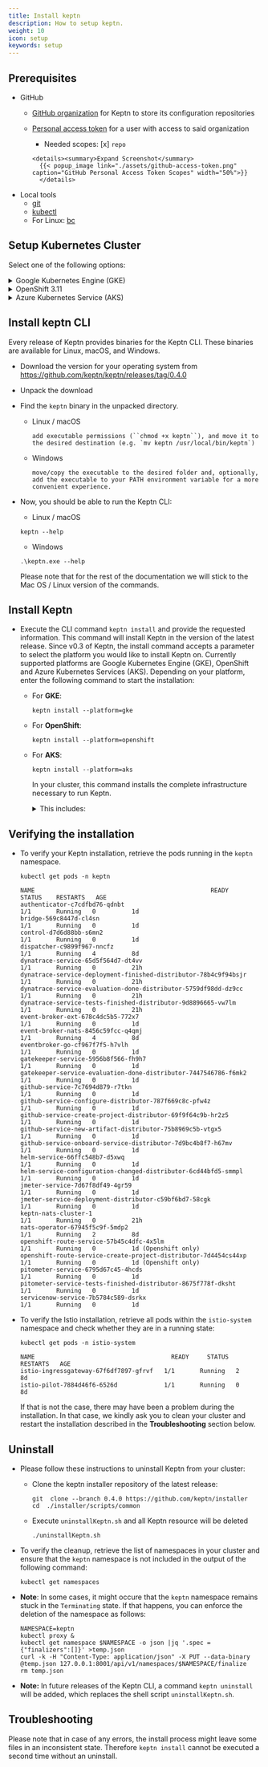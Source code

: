 ```yaml
---
title: Install keptn
description: How to setup keptn.
weight: 10
icon: setup
keywords: setup
---
```


## Prerequisites
- GitHub
  - [GitHub organization](https://github.com/organizations/new) for Keptn to store its configuration repositories
  - [Personal access token](https://help.github.com/en/articles/creating-a-personal-access-token-for-the-command-line) for a user with access to said organization

      -  Needed scopes: [x] `repo`

        <details><summary>Expand Screenshot</summary>
          {{< popup_image link="./assets/github-access-token.png" 
        caption="GitHub Personal Access Token Scopes" width="50%">}}
          </details>

- Local tools
  - [git](https://git-scm.com/)
  - [kubectl](https://kubernetes.io/docs/tasks/tools/install-kubectl/)
  - For Linux: [bc](https://www.gnu.org/software/bc/manual/html_mono/bc.html)

## Setup Kubernetes Cluster
Select one of the following options:

<details><summary>Google Kubernetes Engine (GKE)</summary>
<p>

1. Install local tools
  - [gcloud](https://cloud.google.com/sdk/gcloud/)
  - [python 2.7](https://www.python.org/downloads/release/python-2716/) (required for Ubuntu 19.04)

2. Create GKE cluster
  - Master version >= `1.11.x` (tested version: `1.11.7-gke.12` and `1.12.7-gke.10`)
  - One `n1-standard-16` node
    <details><summary>Expand for details</summary>
    {{< popup_image link="./assets/gke-cluster-size.png" 
      caption="GKE cluster size" width="50%">}}
    </details>
  - Image type `ubuntu` or `cos` (if you plan to use Dynatrace monitoring, select `ubuntu` for a more [convenient setup](../../monitoring/dynatrace/))
  - Sample script to create such cluster (adapt the values according to your needs)

    ```console
    // set environment variables
    PROJECT=nameofgcloudproject
    CLUSTER_NAME=nameofcluster
    ZONE=us-central1-a
    REGION=us-central1
    GKE_VERSION="1.12.7-gke.10"
    ```

    ```console
    gcloud beta container --project $PROJECT clusters create $CLUSTER_NAME --zone $ZONE --no-enable-basic-auth --cluster-version $GKE_VERSION --machine-type "n1-standard-16" --image-type "UBUNTU" --disk-type "pd-standard" --disk-size "100" --metadata disable-legacy-endpoints=true --scopes "https://www.googleapis.com/auth/devstorage.read_only","https://www.googleapis.com/auth/logging.write","https://www.googleapis.com/auth/monitoring","https://www.googleapis.com/auth/servicecontrol","https://www.googleapis.com/auth/service.management.readonly","https://www.googleapis.com/auth/trace.append" --num-nodes "1" --enable-cloud-logging --enable-cloud-monitoring --no-enable-ip-alias --network "projects/$PROJECT/global/networks/default" --subnetwork "projects/$PROJECT/regions/$REGION/subnetworks/default" --addons HorizontalPodAutoscaling,HttpLoadBalancing --no-enable-autoupgrade
    ```
 </p>
</details>

<!--
<details><summary>Pivotal Container Service (PKS)</summary>
<p>

1. Install local tools
  - [pks CLI - v1.0.4](https://docs.pivotal.io/runtimes/pks/1-4/installing-pks-cli.html)

1. Create PKS cluster on GCP
  - Use the provided instructions for [Enterprise Pivotal Container Service (Enterprise PKS) installation on GCP](https://docs.pivotal.io/runtimes/pks/1-4/gcp-index.html)

  - Create a PKS cluster by using the PKS CLI and executing the following command:

    ```console
    // set environment variables
    CLUSTER_NAME=nameofcluster
    HOST_NAME=hostname
    PLAN=small
    ```

    ```console
    pks create-cluster $CLUSTER_NAME --external-hostname $HOST_NAME --plan $PLAN
    ```

* **Note** For the keptn installation, the *Cluster CIDR Range* and *Services CIDR Range* are required. The values for these two properties you find in your PCF OpsManager. 

    * Login to your PCF OpsManager
    * Click on the **Enterprise PKS** tile and go to **Networking**
    * The networking configuration shows the values for the *Kubernetes Pod Network CIDR Range* (Cluster CIDR Range) and *Kubernetes Service Network CIDR Range* (Services CIDR Range).
    {{< popup_image link="./assets/cluster-services-ip.png" caption="Kubernetes Pod and Services Network CIDR Range" width="40%">}}

</p>
</details>
-->


<details><summary>OpenShift 3.11</summary>
<p>

1. Install local tools

  - [oc CLI - v3.11](https://docs.pivotal.io/runtimes/pks/1-4/installing-pks-cli.html)


1. On the OpenShift master node, execute the following steps:

    - Set up the required permissions for your user:

      ```
      oc adm policy --as system:admin add-cluster-role-to-user cluster-admin <OPENSHIFT_USER_NAME>
      ```

    - Set up the required permissions for the installer pod:

      ```
      oc adm policy  add-cluster-role-to-user cluster-admin system:serviceaccount:default:default
      oc adm policy  add-cluster-role-to-user cluster-admin system:serviceaccount:kube-system:default
      ```

    - Enable admission WebHooks on your OpenShift master node:

      ```
      sudo -i
      cp -n /etc/origin/master/master-config.yaml /etc/origin/master/master-config.yaml.backup
      oc ex config patch /etc/origin/master/master-config.yaml --type=merge -p '{
        "admissionConfig": {
          "pluginConfig": {
            "ValidatingAdmissionWebhook": {
              "configuration": {
                "apiVersion": "apiserver.config.k8s.io/v1alpha1",
                "kind": "WebhookAdmission",
                "kubeConfigFile": "/dev/null"
              }
            },
            "MutatingAdmissionWebhook": {
              "configuration": {
                "apiVersion": "apiserver.config.k8s.io/v1alpha1",
                "kind": "WebhookAdmission",
                "kubeConfigFile": "/dev/null"
              }
            }
          }
        }
      }' >/etc/origin/master/master-config.yaml.patched
      if [ $? == 0 ]; then
        mv -f /etc/origin/master/master-config.yaml.patched /etc/origin/master/master-config.yaml
        /usr/local/bin/master-restart api && /usr/local/bin/master-restart controllers
      else
        exit
      fi
      ```

</p>
</details>

<details><summary>Azure Kubernetes Service (AKS)</summary>
<p>

1. Install local tools
  - [az](https://docs.microsoft.com/en-us/cli/azure/install-azure-cli)

2. Create AKS cluster
  - Master version >= `1.12.x` (tested version: `1.12.8`)
  - One `D16s_v3` node
    <details><summary>Expand for details</summary>
    {{< popup_image link="./assets/aks-cluster-size.png" 
      caption="AKS cluster size" width="100%">}}
    </details>  
 </p>
</details>

<!-- 
<details><summary>Amazon Elastic Container Service (EKS)</summary>
<p>

1. Install local tools

1. Create EKS cluster on AWS
</p>
</details>

-->

## Install keptn CLI
Every release of Keptn provides binaries for the Keptn CLI. These binaries are available for Linux, macOS, and Windows.

- Download the version for your operating system from https://github.com/keptn/keptn/releases/tag/0.4.0
- Unpack the download
- Find the `keptn` binary in the unpacked directory.
  - Linux / macOS
    
        add executable permissions (``chmod +x keptn``), and move it to the desired destination (e.g. `mv keptn /usr/local/bin/keptn`)

  - Windows

        move/copy the executable to the desired folder and, optionally, add the executable to your PATH environment variable for a more convenient experience.

- Now, you should be able to run the Keptn CLI: 
    - Linux / macOS

    ```console
    keptn --help
    ```
    
    - Windows

    ```console
    .\keptn.exe --help
    ```

    Please note that for the rest of the documentation we will stick to the Mac OS / Linux version of the commands.

## Install Keptn

- Execute the CLI command `keptn install` and provide the requested information. This command will install Keptn in the version of the latest release. Since v0.3 of Keptn, the install command accepts a parameter to select the platform you would like to install Keptn on. Currently supported platforms are Google Kubernetes Engine (GKE), OpenShift and Azure Kubernetes Services (AKS). Depending on your platform, enter the following command to start the installation:

  - For **GKE**:

    ```console
    keptn install --platform=gke
    ```

  - For **OpenShift**:

    ```console
    keptn install --platform=openshift
    ```

  - For **AKS**:

    ```console
    keptn install --platform=aks
    ```

    In your cluster, this command installs the complete infrastructure necessary to run Keptn. 
        <details><summary>This includes:</summary>
            <ul>
            <li>Istio</li>
            <li>An Elasticsearch/Kibana Stack for the Keptn's log</li>
            <li>A NATS Cluster</li>
            <li>The Keptn core services:</li>
                <ul>
                    <li>authenticator</li>
                    <li>bridge</li>
                    <li>control</li>
                    <li>eventbroker</li>
                    <li>eventbroker-ext</li>
                </ul>
            <li>The services are required to deploy artifacts and to demonstrate the self-healing use cases:</li>
                <ul>
                    <li>github-services</li>
                    <li>helm-service</li>
                    <li>jmeter-service</li>
                    <li>gatekeeper-service</li>
                    <li>pitometer-service</li>
                    <li>serviceNow-service</li>
                    <li>openshift-route-service (OpenShift only)</li>
                </ul>
            </ul>
        </details>


## Verifying the installation

- To verify your Keptn installation, retrieve the pods running in the `keptn` namespace.

  ```console
  kubectl get pods -n keptn
  ```

  ```console
  NAME                                                 READY     STATUS    RESTARTS   AGE
  authenticator-c7cdfbd76-qdnbt                                     1/1       Running   0          1d
  bridge-569c8447d-cl4sn                                            1/1       Running   0          1d
  control-d7d6d88bb-s6mn2                                           1/1       Running   0          1d
  dispatcher-c9899f967-nncfz                                        1/1       Running   4          8d
  dynatrace-service-65d5f564d7-dt4vv                                1/1       Running   0          21h
  dynatrace-service-deployment-finished-distributor-78b4c9f94bsjr   1/1       Running   0          21h
  dynatrace-service-evaluation-done-distributor-5759df98dd-dz9cc    1/1       Running   0          21h
  dynatrace-service-tests-finished-distributor-9d8896665-vw7lm      1/1       Running   0          21h
  event-broker-ext-678c4dc5b5-772x7                                 1/1       Running   0          1d
  event-broker-nats-8456c59fcc-q4qmj                                1/1       Running   4          8d
  eventbroker-go-cf967f7f5-h7vlh                                    1/1       Running   0          1d
  gatekeeper-service-5956b8f566-fh9h7                               1/1       Running   0          1d
  gatekeeper-service-evaluation-done-distributor-7447546786-f6mk2   1/1       Running   0          1d
  github-service-7c7694d879-r7tkn                                   1/1       Running   0          1d
  github-service-configure-distributor-787f669c8c-pfw4z             1/1       Running   0          1d
  github-service-create-project-distributor-69f9f64c9b-hr2z5        1/1       Running   0          1d
  github-service-new-artifact-distributor-75b8969c5b-vtgx5          1/1       Running   0          1d
  github-service-onboard-service-distributor-7d9bc4b8f7-h67mv       1/1       Running   0          1d
  helm-service-66ffc548b7-d5xwq                                     1/1       Running   0          1d
  helm-service-configuration-changed-distributor-6cd44bfd5-smmpl    1/1       Running   0          1d
  jmeter-service-7d67f8df49-4gr59                                   1/1       Running   0          1d
  jmeter-service-deployment-distributor-c59bf6bd7-58cgk             1/1       Running   0          1d
  keptn-nats-cluster-1                                              1/1       Running   0          21h
  nats-operator-67945f5c9f-5mdp2                                    1/1       Running   2          8d
  openshift-route-service-57b45c4dfc-4x5lm                          1/1       Running   0          1d (Openshift only)
  openshift-route-service-create-project-distributor-7d4454cs44xp   1/1       Running   0          1d (Openshift only)
  pitometer-service-6795d67c45-4hcds                                1/1       Running   0          1d
  pitometer-service-tests-finished-distributor-8675f778f-dksht      1/1       Running   0          1d
  servicenow-service-7b5784c589-dsrkx                               1/1       Running   0          1d
  ```
- To verify the Istio installation, retrieve all pods within the `istio-system` namespace and check whether they are in a running state:
  
  ```console
  kubectl get pods -n istio-system
  ```

  ```console
  NAME                                      READY     STATUS      RESTARTS   AGE
  istio-ingressgateway-67f6df7897-gfrvf   1/1       Running   2          8d
  istio-pilot-7884d46f6-6526d             1/1       Running   0          8d
  ```
  If that is not the case, there may have been a problem during the installation. In that case, we kindly ask you to clean your cluster and restart the installation described in the **Troubleshooting** section below.

## Uninstall

- Please follow these instructions to uninstall Keptn from your cluster:

  - Clone the keptn installer repository of the latest release:

    ``` console
    git  clone --branch 0.4.0 https://github.com/keptn/installer
    cd  ./installer/scripts/common
    ``` 

  - Execute `uninstallKeptn.sh` and all Keptn resource will be deleted

    ```console
    ./uninstallKeptn.sh
    ```

- To verify the cleanup, retrieve the list of namespaces in your cluster and ensure that the `keptn` namespace is not included in the output of the following command:

  ```console
  kubectl get namespaces
  ```

- **Note**: In some cases, it might occure that the `keptn` namespace remains stuck in the `Terminating` state. If that happens, you can enforce the deletion of the namespace as follows:

  ```console
  NAMESPACE=keptn
  kubectl proxy &
  kubectl get namespace $NAMESPACE -o json |jq '.spec = {"finalizers":[]}' >temp.json
  curl -k -H "Content-Type: application/json" -X PUT --data-binary @temp.json 127.0.0.1:8001/api/v1/namespaces/$NAMESPACE/finalize
  rm temp.json
  ```

- **Note:** In future releases of the Keptn CLI, a command `keptn uninstall` will be added, which replaces the shell script `uninstallKeptn.sh`.

## Troubleshooting

Please note that in case of any errors, the install process might leave some files in an inconsistent state. Therefore `keptn install` cannot be executed a second time without an uninstall.
